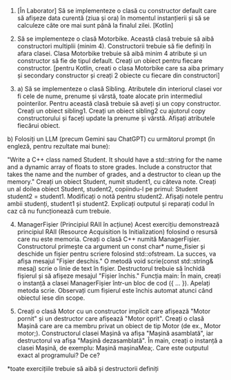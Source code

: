 1. [În Laborator] Să se implementeze o clasă cu constructor default care să afișeze data curentă (ziua și ora) în momentul instanțierii și să se calculeze câte ore mai sunt până la finalul zilei. [Kotlin]

2. Să se implementeze o clasă Motorbike. Această clasă trebuie să aibă constructori multiplii (minim 4). Constructorii trebuie să fie definiți în afara clasei. Clasa Motorbike trebuie să aibă minim 4 atribute și un constructor să fie de tipul default. Creați un obiect pentru fiecare constructor.  [pentru Kotlin, creati o clasa Motorbike care sa aiba primary și secondary constructor și creați 2 obiecte cu fiecare din constructori]

3. a) Să se implementeze o clasă Sibling. Atributele din interiorul clasei vor fi cele de nume,  prenume și vârstă, toate alocate prin intermediul pointerilor. Pentru această clasă trebuie să aveți și un copy constructor. Creați un obiect sibling1. Creați un obiect sibling2 cu ajutorul copy constructorului și faceți update la prenume și vârstă. Afișați atributele fiecărui obiect.

b) Folosiți un LLM (precum Gemini sau ChatGPT) cu următorul prompt (în engleză, pentru rezultate mai bune):

"Write a C++ class named Student. It should have a std::string for the name and a dynamic array of floats to store grades. Include a constructor that takes the name and the number of grades, and a destructor to clean up the memory."
Creați un obiect Student, numit student1, cu câteva note. Creați un al doilea obiect Student, student2, copiindu-l pe primul: Student student2 = student1. Modificați o notă pentru student2. Afișați notele pentru ambii studenți, student1 și student2. Explicați outputul și reparați codul în caz că nu funcționează cum trebuie.

4. ManagerFișier (Principiul RAII în acțiune)
Acest exercițiu demonstrează principiul RAII (Resource Acquisition Is Initialization) folosind o resursă care nu este memoria. Creați o clasă C++ numită ManagerFișier. Constructorul primește ca argument un const char* nume_fisier și deschide un fișier pentru scriere folosind std::ofstream. La succes, va afișa mesajul "Fișier deschis." O metodă void scrie(const std::string& mesaj) scrie o linie de text în fișier. Destructorul trebuie să închidă fișierul și să afișeze mesajul "Fișier închis." Funcția main: În main, creați o instanță a clasei ManagerFișier într-un bloc de cod ({ ... }). Apelați metoda scrie. Observați cum fișierul este închis automat atunci când obiectul iese din scope.

5. Creați o clasă Motor cu un constructor implicit care afișează "Motor pornit" și un destructor care afișează "Motor oprit".
Creați o clasă Mașină care are ca membru privat un obiect de tip Motor (de ex., Motor motor;).
Constructorul clasei Mașină va afișa "Mașină asamblată", iar destructorul va afișa "Mașină dezasamblată".
În main, creați o instanță a clasei Mașină, de exemplu: Mașină mașinaMea;.
Care este outputul exact al programului? De ce?

*toate exercițiile trebuie să aibă și destructorii definiți

